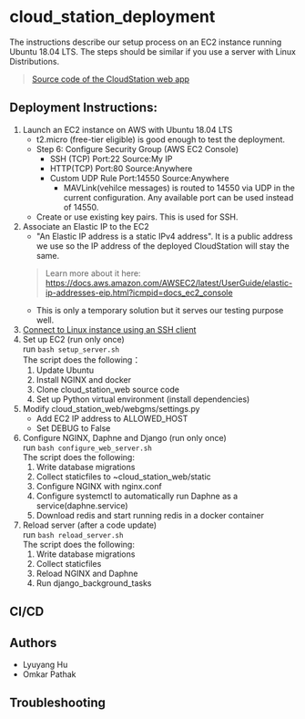 # cloud_station_deployment
The instructions describe our setup process on an EC2 instance running Ubuntu 18.04 LTS. The steps should be similar if you 
use a server with Linux Distributions.  
> [Source code of the CloudStation web app](https://github.com/CloudStationTeam/cloud_station_web)

## Deployment Instructions:
1. Launch an EC2 instance on AWS with Ubuntu 18.04 LTS
    * t2.micro (free-tier eligible) is good enough to test the deployment.
    * Step 6: Configure Security Group (AWS EC2 Console)
      * SSH (TCP)   Port:22     Source:My IP
      * HTTP(TCP)   Port:80     Source:Anywhere
      * Custom UDP Rule  Port:14550  Source:Anywhere
        * MAVLink(vehilce messages) is routed to 14550 via UDP in the current configuration. Any available port can be used instead of 14550.
    * Create or use existing key pairs. This is used for SSH.
2. Associate an Elastic IP to the EC2
    * "An Elastic IP address is a static IPv4 address". It is a public address we use so the IP address of the deployed 
    CloudStation will stay the same. 
    > Learn more about it here: https://docs.aws.amazon.com/AWSEC2/latest/UserGuide/elastic-ip-addresses-eip.html?icmpid=docs_ec2_console
    * This is only a temporary solution but it serves our testing purpose well.      
3. [Connect to Linux instance using an SSH client](https://docs.aws.amazon.com/AWSEC2/latest/UserGuide/AccessingInstancesLinux.html)
4. Set up EC2 (run only once)  
    run ```bash setup_server.sh```   
    The script does the following：   
      1. Update Ubuntu  
      2. Install NGINX and docker  
      3. Clone cloud_station_web source code  
      4. Set up Python virtual environment (install dependencies)  
5. Modify cloud_station_web/webgms/settings.py  
    * Add EC2 IP address to ALLOWED_HOST  
    * Set DEBUG to False  
6. Configure NGINX, Daphne and Django (run only once)  
    run ```bash configure_web_server.sh```      
    The script does the following:     
      1. Write database migrations  
      2. Collect staticfiles to ~cloud_station_web/static  
      3. Configure NGINX with nginx.conf  
      4. Configure systemctl to automatically run Daphne as a service(daphne.service)  
      5. Download redis and start running redis in a docker container  
6. Reload server (after a code update)    
    run ```bash reload_server.sh```  
    The script does the following:  
      1. Write database migrations  
      2. Collect staticfiles  
      3. Reload NGINX and Daphne  
      4. Run django_background_tasks  

## CI/CD

## Authors
  * Lyuyang Hu
  * Omkar Pathak

## Troubleshooting 
